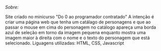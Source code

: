 *Sobre:*

  Site criado no minicurso "Do 0 ao programador contratado"
  A intenção é criar uma página web que tenha um catálago de personagens e que ao passar o mouse em cima do personagem no catálogo apareça uma borda azul de seleção em torno da imagem pequena enquanto mostra uma imagem maior à direita com o nome e o texto do personagem que está selecionado.
  Liguagens utilizadas: HTML, CSS, Javascript
  